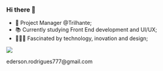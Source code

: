 ### Hi there 👋
<ul>
<li> 🔁 Project Manager @Trilhante;</li>
<li> 📚 Currently studying Front End development and UI/UX;</li>
<li> 👩🏾‍💻 Fascinated by technology, inovation and design;</li>
</ul>
<img src="https://upload.wikimedia.org/wikipedia/commons/thumb/7/7e/Gmail_icon_%282020%29.svg/2560px-Gmail_icon_%282020%29.svg.png"/><p>ederson.rodrigues777@gmail.com</p>
<!--
### Languages and Tools 🧰
-
-->
